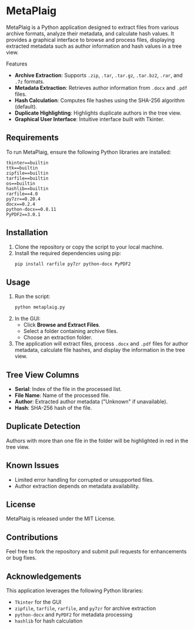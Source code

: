 # MetaPlaig

MetaPlaig is a Python application designed to extract files from various archive formats, analyze their metadata, and calculate hash values. It provides a graphical interface to browse and process files, displaying extracted metadata such as author information and hash values in a tree view.

Features

- **Archive Extraction**: Supports `.zip`, `.tar`, `.tar.gz`, `.tar.bz2`, `.rar`, and `.7z` formats.
- **Metadata Extraction**: Retrieves author information from `.docx` and `.pdf` files.
- **Hash Calculation**: Computes file hashes using the SHA-256 algorithm (default).
- **Duplicate Highlighting**: Highlights duplicate authors in the tree view.
- **Graphical User Interface**: Intuitive interface built with Tkinter.

## Requirements

To run MetaPlaig, ensure the following Python libraries are installed:

```
tkinter==builtin
ttk==builtin
zipfile==builtin
tarfile==builtin
os==builtin
hashlib==builtin
rarfile==4.0
py7zr==0.20.4
docx==0.2.4
python-docx==0.8.11
PyPDF2==3.0.1
```

## Installation

1. Clone the repository or copy the script to your local machine.
2. Install the required dependencies using pip:
   ```bash
   pip install rarfile py7zr python-docx PyPDF2
   ```

## Usage

1. Run the script:
   ```bash
   python metaplaig.py
   ```
2. In the GUI:
   - Click **Browse and Extract Files**.
   - Select a folder containing archive files.
   - Choose an extraction folder.
3. The application will extract files, process `.docx` and `.pdf` files for author metadata, calculate file hashes, and display the information in the tree view.

## Tree View Columns

- **Serial**: Index of the file in the processed list.
- **File Name**: Name of the processed file.
- **Author**: Extracted author metadata ("Unknown" if unavailable).
- **Hash**: SHA-256 hash of the file.

## Duplicate Detection

Authors with more than one file in the folder will be highlighted in red in the tree view.

## Known Issues

- Limited error handling for corrupted or unsupported files.
- Author extraction depends on metadata availability.

## License

MetaPlaig is released under the MIT License.

## Contributions

Feel free to fork the repository and submit pull requests for enhancements or bug fixes.

## Acknowledgements

This application leverages the following Python libraries:

- `Tkinter` for the GUI
- `zipfile`, `tarfile`, `rarfile`, and `py7zr` for archive extraction
- `python-docx` and `PyPDF2` for metadata processing
- `hashlib` for hash calculation


